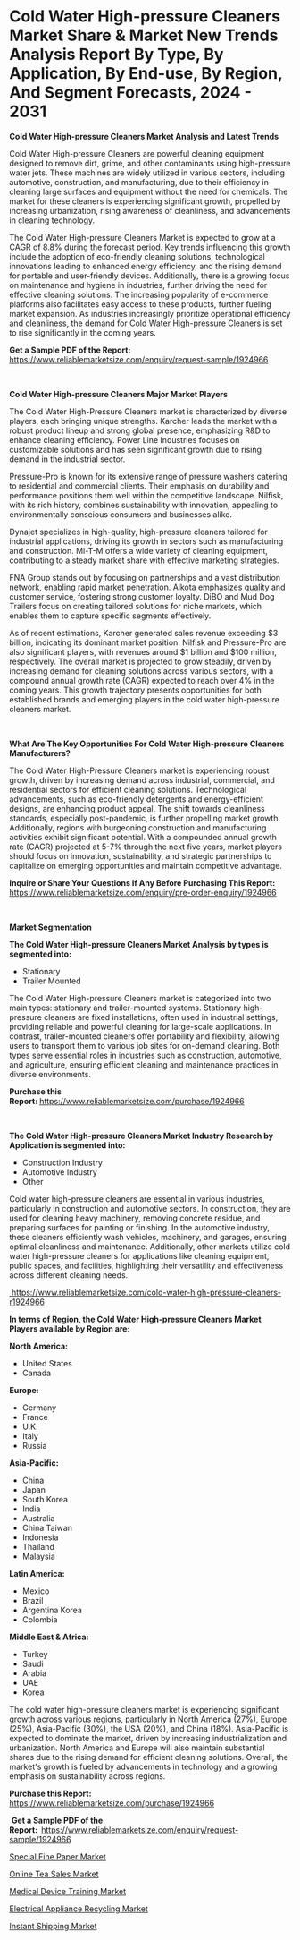 <p><h1>Cold Water High-pressure Cleaners Market Share & Market New Trends Analysis Report By Type, By Application, By End-use, By Region, And Segment Forecasts, 2024 - 2031</h1></p><p><strong>Cold Water High-pressure Cleaners Market Analysis and Latest Trends</strong></p>
<p><p>Cold Water High-pressure Cleaners are powerful cleaning equipment designed to remove dirt, grime, and other contaminants using high-pressure water jets. These machines are widely utilized in various sectors, including automotive, construction, and manufacturing, due to their efficiency in cleaning large surfaces and equipment without the need for chemicals. The market for these cleaners is experiencing significant growth, propelled by increasing urbanization, rising awareness of cleanliness, and advancements in cleaning technology.</p><p>The Cold Water High-pressure Cleaners Market is expected to grow at a CAGR of 8.8% during the forecast period. Key trends influencing this growth include the adoption of eco-friendly cleaning solutions, technological innovations leading to enhanced energy efficiency, and the rising demand for portable and user-friendly devices. Additionally, there is a growing focus on maintenance and hygiene in industries, further driving the need for effective cleaning solutions. The increasing popularity of e-commerce platforms also facilitates easy access to these products, further fueling market expansion. As industries increasingly prioritize operational efficiency and cleanliness, the demand for Cold Water High-pressure Cleaners is set to rise significantly in the coming years.</p></p>
<p><strong>Get a Sample PDF of the Report:&nbsp;</strong> <a href="https://www.reliablemarketsize.com/enquiry/request-sample/1924966?utm_campaign=1694&utm_medium=2&utm_source=Github&utm_content=ia&utm_term=24102024&utm_id=cold-water-high-pressure-cleaners">https://www.reliablemarketsize.com/enquiry/request-sample/1924966</a></p>
<p>&nbsp;</p>
<p><strong>Cold Water High-pressure Cleaners Major Market Players</strong></p>
<p><p>The Cold Water High-Pressure Cleaners market is characterized by diverse players, each bringing unique strengths. Karcher leads the market with a robust product lineup and strong global presence, emphasizing R&D to enhance cleaning efficiency. Power Line Industries focuses on customizable solutions and has seen significant growth due to rising demand in the industrial sector.</p><p>Pressure-Pro is known for its extensive range of pressure washers catering to residential and commercial clients. Their emphasis on durability and performance positions them well within the competitive landscape. Nilfisk, with its rich history, combines sustainability with innovation, appealing to environmentally conscious consumers and businesses alike.</p><p>Dynajet specializes in high-quality, high-pressure cleaners tailored for industrial applications, driving its growth in sectors such as manufacturing and construction. Mi-T-M offers a wide variety of cleaning equipment, contributing to a steady market share with effective marketing strategies.</p><p>FNA Group stands out by focusing on partnerships and a vast distribution network, enabling rapid market penetration. Alkota emphasizes quality and customer service, fostering strong customer loyalty. DiBO and Mud Dog Trailers focus on creating tailored solutions for niche markets, which enables them to capture specific segments effectively.</p><p>As of recent estimations, Karcher generated sales revenue exceeding $3 billion, indicating its dominant market position. Nilfisk and Pressure-Pro are also significant players, with revenues around $1 billion and $100 million, respectively. The overall market is projected to grow steadily, driven by increasing demand for cleaning solutions across various sectors, with a compound annual growth rate (CAGR) expected to reach over 4% in the coming years. This growth trajectory presents opportunities for both established brands and emerging players in the cold water high-pressure cleaners market.</p></p>
<p>&nbsp;</p>
<p><strong>What Are The Key Opportunities For Cold Water High-pressure Cleaners Manufacturers?</strong></p>
<p><p>The Cold Water High-Pressure Cleaners market is experiencing robust growth, driven by increasing demand across industrial, commercial, and residential sectors for efficient cleaning solutions. Technological advancements, such as eco-friendly detergents and energy-efficient designs, are enhancing product appeal. The shift towards cleanliness standards, especially post-pandemic, is further propelling market growth. Additionally, regions with burgeoning construction and manufacturing activities exhibit significant potential. With a compounded annual growth rate (CAGR) projected at 5-7% through the next five years, market players should focus on innovation, sustainability, and strategic partnerships to capitalize on emerging opportunities and maintain competitive advantage.</p></p>
<p><strong>Inquire or Share Your Questions If Any Before Purchasing This Report:</strong> <a href="https://www.reliablemarketsize.com/enquiry/pre-order-enquiry/1924966?utm_campaign=1694&utm_medium=2&utm_source=Github&utm_content=ia&utm_term=24102024&utm_id=cold-water-high-pressure-cleaners">https://www.reliablemarketsize.com/enquiry/pre-order-enquiry/1924966</a></p>
<p>&nbsp;</p>
<p><strong>Market Segmentation</strong></p>
<p><strong>The Cold Water High-pressure Cleaners Market Analysis by types is segmented into:</strong></p>
<p><ul><li>Stationary</li><li>Trailer Mounted</li></ul></p>
<p><p>The Cold Water High-pressure Cleaners market is categorized into two main types: stationary and trailer-mounted systems. Stationary high-pressure cleaners are fixed installations, often used in industrial settings, providing reliable and powerful cleaning for large-scale applications. In contrast, trailer-mounted cleaners offer portability and flexibility, allowing users to transport them to various job sites for on-demand cleaning. Both types serve essential roles in industries such as construction, automotive, and agriculture, ensuring efficient cleaning and maintenance practices in diverse environments.</p></p>
<p><strong>Purchase this Report:&nbsp;</strong><a href="https://www.reliablemarketsize.com/purchase/1924966?utm_campaign=1694&utm_medium=2&utm_source=Github&utm_content=ia&utm_term=24102024&utm_id=cold-water-high-pressure-cleaners">https://www.reliablemarketsize.com/purchase/1924966</a></p>
<p>&nbsp;</p>
<p><strong>The Cold Water High-pressure Cleaners Market Industry Research by Application is segmented into:</strong></p>
<p><ul><li>Construction Industry</li><li>Automotive Industry</li><li>Other</li></ul></p>
<p><p>Cold water high-pressure cleaners are essential in various industries, particularly in construction and automotive sectors. In construction, they are used for cleaning heavy machinery, removing concrete residue, and preparing surfaces for painting or finishing. In the automotive industry, these cleaners efficiently wash vehicles, machinery, and garages, ensuring optimal cleanliness and maintenance. Additionally, other markets utilize cold water high-pressure cleaners for applications like cleaning equipment, public spaces, and facilities, highlighting their versatility and effectiveness across different cleaning needs.</p></p>
<p><a href="https://www.reliablemarketsize.com/cold-water-high-pressure-cleaners-r1924966?utm_campaign=1694&utm_medium=2&utm_source=Github&utm_content=ia&utm_term=24102024&utm_id=cold-water-high-pressure-cleaners">&nbsp;https://www.reliablemarketsize.com/cold-water-high-pressure-cleaners-r1924966</a></p>
<p><strong>In terms of Region, the Cold Water High-pressure Cleaners Market Players available by Region are:</strong></p>
<p>
    <p> <strong> North America: </strong>
        <ul>
            <li>United States</li>
            <li>Canada</li>
        </ul>
        </p> 
    <p> <strong> Europe: </strong>
        <ul>
            <li>Germany</li>
            <li>France</li>
            <li>U.K.</li>
            <li>Italy</li>
            <li>Russia</li>
        </ul>
        </p> 
    <p> <strong> Asia-Pacific: </strong>
        <ul>
            <li>China</li>
            <li>Japan</li>
            <li>South Korea</li>
            <li>India</li>
            <li>Australia</li>
            <li>China Taiwan</li>
            <li>Indonesia</li>
            <li>Thailand</li>
            <li>Malaysia</li>
        </ul>
        </p> 
    <p> <strong> Latin America: </strong>
        <ul>
            <li>Mexico</li>
            <li>Brazil</li>
            <li>Argentina Korea</li>
            <li>Colombia</li>
        </ul>
        </p> 
    <p> <strong> Middle East & Africa: </strong>
        <ul>
            <li>Turkey</li>
            <li>Saudi</li>
            <li>Arabia</li>
            <li>UAE</li>
            <li>Korea</li>
        </ul>
    </p>
    </p>
<p><p>The cold water high-pressure cleaners market is experiencing significant growth across various regions, particularly in North America (27%), Europe (25%), Asia-Pacific (30%), the USA (20%), and China (18%). Asia-Pacific is expected to dominate the market, driven by increasing industrialization and urbanization. North America and Europe will also maintain substantial shares due to the rising demand for efficient cleaning solutions. Overall, the market's growth is fueled by advancements in technology and a growing emphasis on sustainability across regions.</p></p>
<p><strong>Purchase this Report: </strong><a href="https://www.reliablemarketsize.com/purchase/1924966?utm_campaign=1694&utm_medium=2&utm_source=Github&utm_content=ia&utm_term=24102024&utm_id=cold-water-high-pressure-cleaners">https://www.reliablemarketsize.com/purchase/1924966</a></p>
<p>&nbsp;<strong>Get a Sample PDF of the Report:&nbsp;&nbsp;</strong><a href="https://www.reliablemarketsize.com/enquiry/request-sample/1924966?utm_campaign=1694&utm_medium=2&utm_source=Github&utm_content=ia&utm_term=24102024&utm_id=cold-water-high-pressure-cleaners">https://www.reliablemarketsize.com/enquiry/request-sample/1924966</a></p>
<p><strong></strong></p>
<p><p><a href="https://github.com/SamiaChowdhury801/Market-Research-Report-List-1/blob/main/special-fine-paper-market.md?utm_campaign=1694&utm_medium=2&utm_source=Github&utm_content=ia&utm_term=24102024&utm_id=cold-water-high-pressure-cleaners">Special Fine Paper Market</a></p><p><a href="https://www.linkedin.com/pulse/online-tea-sales-spectrum-usage-patterns-sector-evolution-2024-2031-p9q1c?utm_campaign=1694&utm_medium=2&utm_source=Github&utm_content=ia&utm_term=24102024&utm_id=cold-water-high-pressure-cleaners">Online Tea Sales Market</a></p><p><a href="https://www.linkedin.com/pulse/navigating-global-medical-device-training-market-from-nyzjc?utm_campaign=1694&utm_medium=2&utm_source=Github&utm_content=ia&utm_term=24102024&utm_id=cold-water-high-pressure-cleaners">Medical Device Training Market</a></p><p><a href="https://www.linkedin.com/pulse/electrical-appliance-recycling-market-pulse-115-expansion-4wesc?utm_campaign=1694&utm_medium=2&utm_source=Github&utm_content=ia&utm_term=24102024&utm_id=cold-water-high-pressure-cleaners">Electrical Appliance Recycling Market</a></p><p><a href="https://www.linkedin.com/pulse/top-trends-transforming-instant-shipping-market-2024-t5pbc?utm_campaign=1694&utm_medium=2&utm_source=Github&utm_content=ia&utm_term=24102024&utm_id=cold-water-high-pressure-cleaners">Instant Shipping Market</a></p></p>